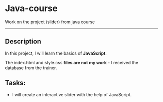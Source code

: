# Java-course

Work on the project (slider) from java course

---

## Description

In this project, I will learn the basics of **JavaScript**.

The index.html and style.css **files are not my work** - I received the database from the trainer.

## Tasks:

- I will create an interactive slider with the help of JavaScript.
